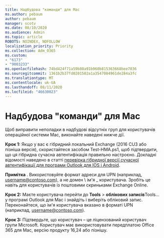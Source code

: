 ```yaml
---
title: Надбудова "команди" для Mac
ms.author: pebaum
author: pebaum
manager: scotv
ms.date: 08/10/2020
ms.audience: Admin
ms.topic: article
ROBOTS: NOINDEX, NOFOLLOW
localization_priority: Priority
ms.collection: Adm_O365
ms.custom:
- "6173"
- "9003233"
ms.openlocfilehash: 74bd424f71a59b80a91b960b815363668bee7036
ms.sourcegitcommit: 1361b2b37fd0201502a1a3547084961de284a3fc
ms.translationtype: MT
ms.contentlocale: uk-UA
ms.lasthandoff: 08/11/2020
ms.locfileid: "46630023"
---
```

# <a name="teams-add-in-for-mac"></a>Надбудова "команди" для Mac

Щоб виправити неполадки в надбудові відсутніх груп для користувачів операційної системи Mac, виконайте наведені нижче дії.

**Крок 1:** Якщо у вас є гібридний локальний Exchange (2016 CU3 або пізніша версія), скористайтеся засобом Test-HMA.ps1, щоб підтвердити, що ця гібридна сучасна автентифікація правильно настроєно. Докладні відомості наведено в статті [перевірка гібридної версії сучасної автентифікації для програми Outlook для IOS і Android](https://aka.ms/AA980zq).  

**Примітка** . Використовуйте формат адреси для UPN (наприклад, [username@contoso.com](mailto:username@contoso.com)), а не домен \ ім'я _ користувача. Зробіть це навіть для користувачів із поштовими скриньками Exchange Online.

**Крок 2:** Маєте користувача перейти до **Tools**  >  **облікових записів**Tools... у програмі Outlook для Mac і знайдіть і виберіть обліковий запис. Переконайтеся, що ім'я користувача вказано в форматі UPN (наприклад, [username@contoso.com](mailto:username@contoso.com)).

**Крок 3:** Підтвердьте, що користувач – це ліцензований користувач групи Microsoft. Користувач має використовувати передплатою Office 365 для Mac, версію продукту 16,24 або пізнішу.